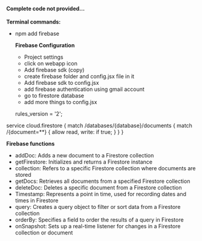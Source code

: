#### Complete code not provided...

**Terminal commands:**
- npm add firebase

  **Firebase Configuration**
  - Project settings
  - click on webapp icon
  - Add firebase sdk (copy)
  - create firebase folder and config.jsx file in it
  - Add firebase sdk to config.jsx
  - add firebase authentication using gmail account
  - go to firestore database
  - add more things to config.jsx
 
  rules_version = '2';

service cloud.firestore {
  match /databases/{database}/documents {
    match /{document=**} {
      allow read, write: if true;
    }
  }
}

**Firebase functions**
- addDoc: Adds a new document to a Firestore collection
- getFirestore: Initializes and returns a Firestore instance
- collection: Refers to a specific Firestore collection where documents are stored
- getDocs: Retrieves all documents from a specified Firestore collection
- deleteDoc: Deletes a specific document from a Firestore collection
- Timestamp: Represents a point in time, used for recording dates and times in Firestore
- query: Creates a query object to filter or sort data from a Firestore collection
- orderBy: Specifies a field to order the results of a query in Firestore
- onSnapshot: Sets up a real-time listener for changes in a Firestore collection or document
